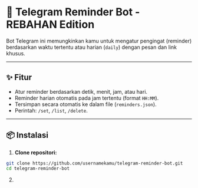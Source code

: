 # 🤖 Telegram Reminder Bot - REBAHAN Edition

Bot Telegram ini memungkinkan kamu untuk mengatur pengingat (reminder) berdasarkan waktu tertentu atau harian (`daily`) dengan pesan dan link khusus.

---

## ✨ Fitur

- Atur reminder berdasarkan detik, menit, jam, atau hari.
- Reminder harian otomatis pada jam tertentu (format `HH:MM`).
- Tersimpan secara otomatis ke dalam file (`reminders.json`).
- Perintah: `/set`, `/list`, `/delete`.

---

## 📦 Instalasi

1. **Clone repositori:**

```bash
git clone https://github.com/usernamekamu/telegram-reminder-bot.git
cd telegram-reminder-bot
```
2.
